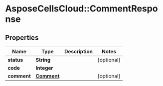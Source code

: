 # AsposeCellsCloud::CommentResponse

## Properties
Name | Type | Description | Notes
------------ | ------------- | ------------- | -------------
**status** | **String** |  | [optional] 
**code** | **Integer** |  | 
**comment** | [**Comment**](Comment.md) |  | [optional] 


